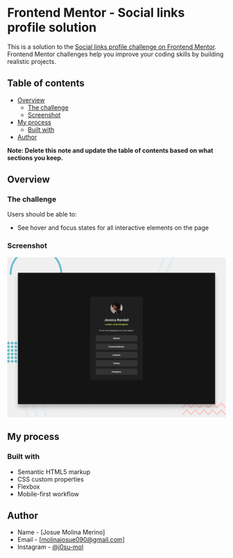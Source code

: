 # Frontend Mentor - Social links profile solution

This is a solution to the [Social links profile challenge on Frontend Mentor](https://www.frontendmentor.io/challenges/social-links-profile-UG32l9m6dQ). Frontend Mentor challenges help you improve your coding skills by building realistic projects. 

## Table of contents

- [Overview](#overview)
  - [The challenge](#the-challenge)
  - [Screenshot](#screenshot)
- [My process](#my-process)
  - [Built with](#built-with)
- [Author](#author)

**Note: Delete this note and update the table of contents based on what sections you keep.**

## Overview

### The challenge

Users should be able to:

- See hover and focus states for all interactive elements on the page

### Screenshot

![](/preview.jpg)


## My process

### Built with

- Semantic HTML5 markup
- CSS custom properties
- Flexbox
- Mobile-first workflow

## Author

- Name - [Josue Molina Merino]
- Email - [molinajosue090@gmail.com]
- Instagram - [@j0su-mol](https://www.instagram.com/j0su_mol)
